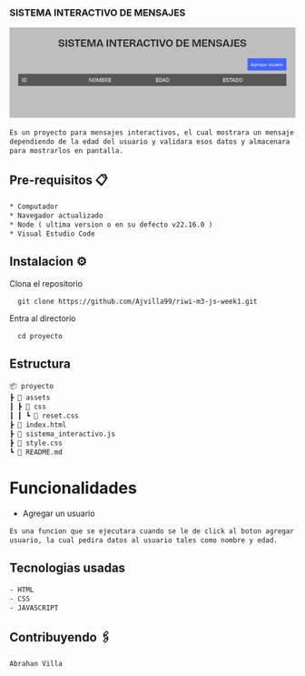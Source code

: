 ### SISTEMA INTERACTIVO DE MENSAJES

![alt text](./assets/view_proyect.png)

```
Es un proyecto para mensajes interactivos, el cual mostrara un mensaje dependiendo de la edad del usuario y validara esos datos y almacenara para mostrarlos en pantalla.
```

## Pre-requisitos 📋

    * Computador
    * Navegador actualizado
    * Node ( ultima version o en su defecto v22.16.0 )
    * Visual Estudio Code

## Instalacion ⚙️ 
    
  Clona el repositorio
```
  git clone https://github.com/Ajvilla99/riwi-m3-js-week1.git

```
  Entra al directorio
```
  cd proyecto
```




## Estructura
    📦 proyecto
    ┣ 📂 assets
    ┃ ┣ 📂 css
    ┃ ┃ ┗ 📜 reset.css
    ┣ 📜 index.html
    ┣ 📜 sistema_interactivo.js
    ┣ 📜 style.css
    ┗ 📜 README.md

# Funcionalidades
* Agregar un usuario

```
Es una funcion que se ejecutara cuando se le de click al boton agregar usuario, la cual pedira datos al usuario tales como nombre y edad.
```

## Tecnologias usadas

    - HTML
    - CSS
    - JAVASCRIPT

## Contribuyendo 🖇️

    Abrahan Villa

